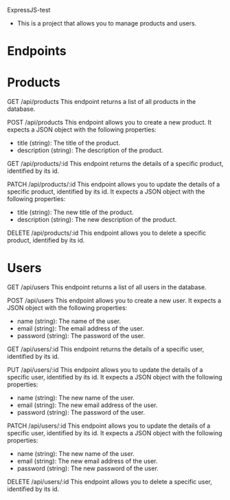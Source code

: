 ExpressJS-test

- This is a project that allows you to manage products and users.

# Endpoints

# Products
GET /api/products
This endpoint returns a list of all products in the database.

POST /api/products
This endpoint allows you to create a new product. It expects a JSON object with the following properties:
- title (string): The title of the product.
- description (string): The description of the product.

GET /api/products/:id
This endpoint returns the details of a specific product, identified by its id.

PATCH /api/products/:id
This endpoint allows you to update the details of a specific product, identified by its id. It expects a JSON object with the following properties:
- title (string): The new title of the product.
- description (string): The new description of the product.

DELETE /api/products/:id
This endpoint allows you to delete a specific product, identified by its id.

# Users
GET /api/users
This endpoint returns a list of all users in the database.

POST /api/users
This endpoint allows you to create a new user. It expects a JSON object with the following properties:
- name (string): The name of the user.
- email (string): The email address of the user.
- password (string): The password of the user.

GET /api/users/:id
This endpoint returns the details of a specific user, identified by its id.

PUT /api/users/:id
This endpoint allows you to update the details of a specific user, identified by its id. It expects a JSON object with the following properties:
- name (string): The new name of the user.
- email (string): The new email address of the user.
- password (string): The password of the user.

PATCH /api/users/:id
This endpoint allows you to update the details of a specific user, identified by its id. It expects a JSON object with the following properties:
- name (string): The new name of the user.
- email (string): The new email address of the user.
- password (string): The new password of the user.

DELETE /api/users/:id
This endpoint allows you to delete a specific user, identified by its id.